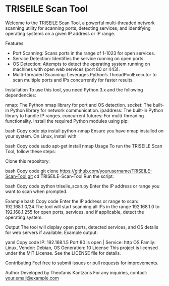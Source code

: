 # TRISEILE Scan Tool
Welcome to the TRISEILE Scan Tool, a powerful multi-threaded network scanning utility for scanning ports, detecting services, and identifying operating systems on a given IP address or IP range.

Features
- Port Scanning: Scans ports in the range of 1-1023 for open services.
- Service Detection: Identifies the service running on open ports.
- OS Detection: Attempts to detect the operating system running on machines with open web services (port 80 or 443).
- Multi-threaded Scanning: Leverages Python’s ThreadPoolExecutor to scan multiple ports and IPs concurrently for faster results.

Installation
To use this tool, you need Python 3.x and the following dependencies:

nmap: The Python nmap library for port and OS detection.
socket: The built-in Python library for network communication.
ipaddress: The built-in Python library to handle IP ranges.
concurrent.futures: For multi-threading functionality.
Install the required Python modules using pip:

bash
Copy code
pip install python-nmap
Ensure you have nmap installed on your system. On Linux, install with:

bash
Copy code
sudo apt-get install nmap
Usage
To run the TRISEILE Scan Tool, follow these steps:

Clone this repository:

bash
Copy code
git clone https://github.com/yourusername/TRISEILE-Scan-Tool.git
cd TRISEILE-Scan-Tool
Run the script:

bash
Copy code
python triseile_scan.py
Enter the IP address or range you want to scan when prompted.

Example
bash
Copy code
Enter the IP address or range to scan: 192.168.1.0/24
The tool will start scanning all IPs in the range 192.168.1.0 to 192.168.1.255 for open ports, services, and if applicable, detect the operating system.

Output
The tool will display open ports, detected services, and OS details for web servers if available. Example output:

yaml
Copy code
IP: 192.168.1.5 Port 80 is open | Service: http
OS Family: Linux, Vendor: Debian, OS Generation: 10
License
This project is licensed under the MIT License. See the LICENSE file for details.

Contributing
Feel free to submit issues or pull requests for improvements.

Author
Developed by Theofanis Kantzaris
For any inquiries, contact: your.email@example.com
